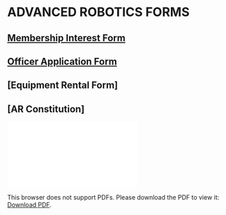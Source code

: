 
# ADVANCED ROBOTICS FORMS

## [Membership Interest Form](https://forms.gle/gX14JtGQv4ugyzB2A)
## [Officer Application Form](https://forms.gle/CLx6cs8tSzaZJNro9)
## [Equipment Rental Form]
## [AR Constitution]
<object data="./docs/assets/forms/AR_Constitution_2022_2023.pdf" type="application/pdf" width="700px" height="700px">
    <embed src="./docs/assets/forms/AR_Constitution_2022_2023.pdf">
        <p>This browser does not support PDFs. Please download the PDF to view it: <a href="http://yoursite.com/the.pdf">Download PDF</a>.</p>
    </embed>
</object>


